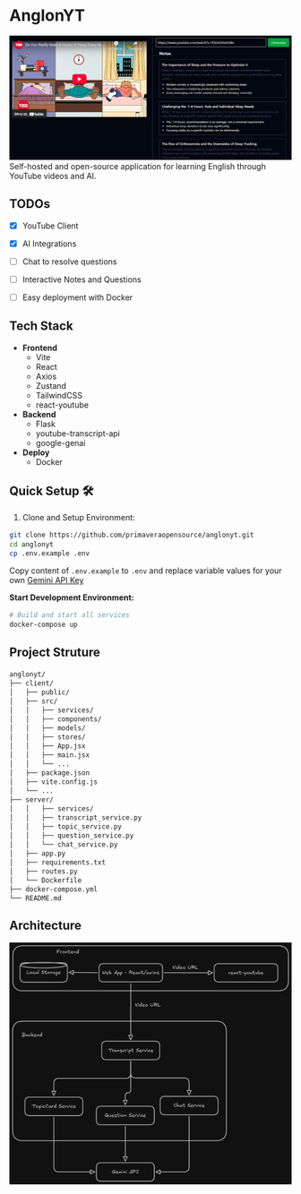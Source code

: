 # AnglonYT
![Demo](./docs/media/demo-capture.PNG)
Self-hosted and open-source application for learning English through YouTube videos and AI.

## TODOs
- [X] YouTube Client
- [X] AI Integrations
- [ ] Chat to resolve questions
- [ ] Interactive Notes and Questions
- [ ] Easy deployment with Docker


## Tech Stack
- **Frontend**
  - Vite
  - React
  - Axios
  - Zustand
  - TailwindCSS
  - react-youtube
- **Backend**
  - Flask
  - youtube-transcript-api
  - google-genai
- **Deploy**
  - Docker


## Quick Setup 🛠️

1. Clone and Setup Environment:
```bash
git clone https://github.com/primaveraopensource/anglonyt.git
cd anglonyt
cp .env.example .env
```

Copy content of `.env.example` to `.env` and replace variable values for your own [Gemini API Key](https://ai.google.dev/)

**Start Development Environment:**
```bash
# Build and start all services
docker-compose up
```

## Project Struture

```markmap
anglonyt/
├── client/
│   ├── public/
│   ├── src/
│   │   ├── services/
│   │   ├── components/
│   │   ├── models/
│   │   ├── stores/
│   │   ├── App.jsx
│   │   ├── main.jsx
│   │   └── ...
│   ├── package.json
│   ├── vite.config.js
│   └── ...
├── server/
│   │   ├── services/
│   │   ├── transcript_service.py
│   │   ├── topic_service.py
│   │   ├── question_service.py
│   │   └── chat_service.py
│   ├── app.py
│   ├── requirements.txt
│   ├── routes.py
│   └── Dockerfile
├── docker-compose.yml
└── README.md
```

## Architecture

![anglonyt architecture](./docs/architecture/anglonyt.png)
